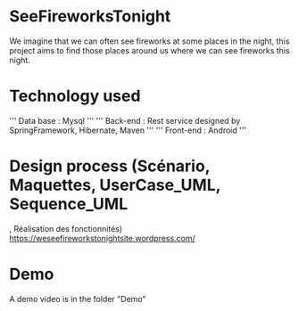 # SeeFireworksTonight
We imagine that we can often see fireworks at some places in the night, this project aims to find those places around us where we can see fireworks this night.

# Technology used
'''
Data base : Mysql
'''
'''
Back-end : Rest service designed by SpringFramework, Hibernate, Maven
'''
'''
Front-end : Android
'''

# Design process (Scénario, Maquettes, UserCase_UML, Sequence_UML
, Réalisation des fonctionnités)
https://weseefireworkstonightsite.wordpress.com/

# Demo 
A demo video is in the folder "Demo"
